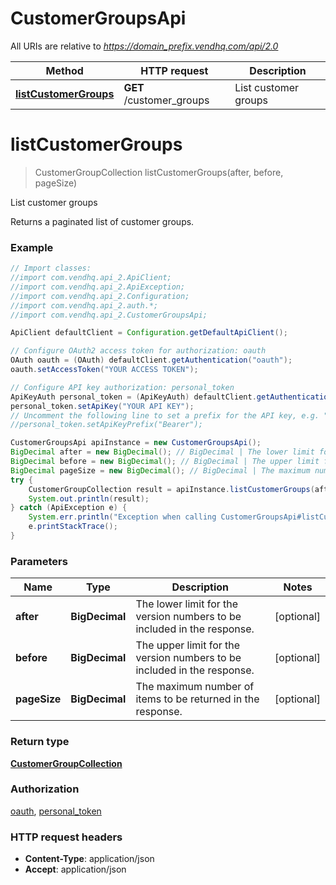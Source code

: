 # CustomerGroupsApi

All URIs are relative to *https://domain_prefix.vendhq.com/api/2.0*

Method | HTTP request | Description
------------- | ------------- | -------------
[**listCustomerGroups**](CustomerGroupsApi.md#listCustomerGroups) | **GET** /customer_groups | List customer groups


<a name="listCustomerGroups"></a>
# **listCustomerGroups**
> CustomerGroupCollection listCustomerGroups(after, before, pageSize)

List customer groups

Returns a paginated list of customer groups.

### Example
```java
// Import classes:
//import com.vendhq.api_2.ApiClient;
//import com.vendhq.api_2.ApiException;
//import com.vendhq.api_2.Configuration;
//import com.vendhq.api_2.auth.*;
//import com.vendhq.api_2.CustomerGroupsApi;

ApiClient defaultClient = Configuration.getDefaultApiClient();

// Configure OAuth2 access token for authorization: oauth
OAuth oauth = (OAuth) defaultClient.getAuthentication("oauth");
oauth.setAccessToken("YOUR ACCESS TOKEN");

// Configure API key authorization: personal_token
ApiKeyAuth personal_token = (ApiKeyAuth) defaultClient.getAuthentication("personal_token");
personal_token.setApiKey("YOUR API KEY");
// Uncomment the following line to set a prefix for the API key, e.g. "Bearer" (defaults to null)
//personal_token.setApiKeyPrefix("Bearer");

CustomerGroupsApi apiInstance = new CustomerGroupsApi();
BigDecimal after = new BigDecimal(); // BigDecimal | The lower limit for the version numbers to be included in the response.
BigDecimal before = new BigDecimal(); // BigDecimal | The upper limit for the version numbers to be included in the response.
BigDecimal pageSize = new BigDecimal(); // BigDecimal | The maximum number of items to be returned in the response.
try {
    CustomerGroupCollection result = apiInstance.listCustomerGroups(after, before, pageSize);
    System.out.println(result);
} catch (ApiException e) {
    System.err.println("Exception when calling CustomerGroupsApi#listCustomerGroups");
    e.printStackTrace();
}
```

### Parameters

Name | Type | Description  | Notes
------------- | ------------- | ------------- | -------------
 **after** | **BigDecimal**| The lower limit for the version numbers to be included in the response. | [optional]
 **before** | **BigDecimal**| The upper limit for the version numbers to be included in the response. | [optional]
 **pageSize** | **BigDecimal**| The maximum number of items to be returned in the response. | [optional]

### Return type

[**CustomerGroupCollection**](CustomerGroupCollection.md)

### Authorization

[oauth](../README.md#oauth), [personal_token](../README.md#personal_token)

### HTTP request headers

 - **Content-Type**: application/json
 - **Accept**: application/json

